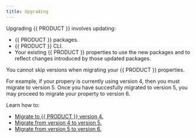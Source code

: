 ```yaml
---
title: Upgrading
---
```


Upgrading {{ PRODUCT }} involves updating:
-   {{ PRODUCT }} packages.
-   {{ PRODUCT }} CLI.
-   Your existing {{ PRODUCT }} properties to use the new packages and to reflect changes introduced by those updated packages.

<Callout type="important">

  You cannot skip versions when migrating your {{ PRODUCT }} properties. 

  For example, if your propery is currently using version 4, then you must migrate to version 5. Once you have succesfully migrated to version 5, you may proceed to migrate your property to version 6.

</Callout>

Learn how to:
-   [Migrate to {{ PRODUCT }} version 4.](/guides/upgrading/layer0_migration)
-   [Migrate from version 4 to version 5.](/guides/upgrading/v5_migration)
-   [Migrate from version 5 to version 6.](/guides/upgrading/v6_migration)
